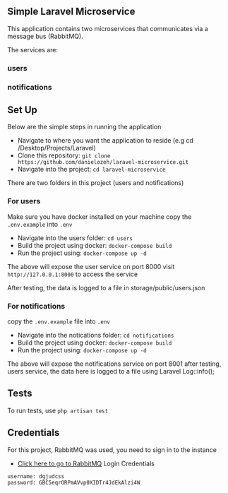 ## Simple Laravel Microservice

This application contains two microservices that communicates via a message bus (RabbitMQ). 

The services are:
### users
### notifications


## Set Up
Below are the simple steps in running the application


- Navigate to where you want the application to reside (e.g cd /Desktop/Projects/Laravel)
- Clone this repository: `git clone https://github.com/danielozeh/laravel-microservice.git`
- Navigate into the project: `cd laravel-microservice`


There are two folders in this project (users and notifications)

### For users
Make sure you have docker installed on your machine
copy the `.env.example` into `.env`

- Navigate into the users folder: `cd users`
- Build the project using docker: `docker-compose build`
- Run the project using: `docker-compose up -d`

The above will expose the user service on port 8000
visit `http://127.0.0.1:8000` to access the service

After testing, the data is logged to a file in storage/public/users.json


### For notifications
copy the `.env.example` file into `.env`

- Navigate into the notications folder: `cd notifications`
- Build the project using docker: `docker-compose build`
- Run the project using: `docker-compose up -d`

The above will expose the notifications service on port 8001
after testing, users service, the data here is logged to a file using Laravel Log::info();


## Tests
To run tests, use `php artisan test`

## Credentials
For this project, RabbitMQ was used, you need to sign in to the instance
- [Click here to go to RabbitMQ](https://woodpecker.rmq.cloudamqp.com/#/queues/dgjudcss/default)
Login Credentials
```
username: dgjudcss
password: GBC5eqrORPmAVvp0XIDTr4JdEkAlzi4W
```
